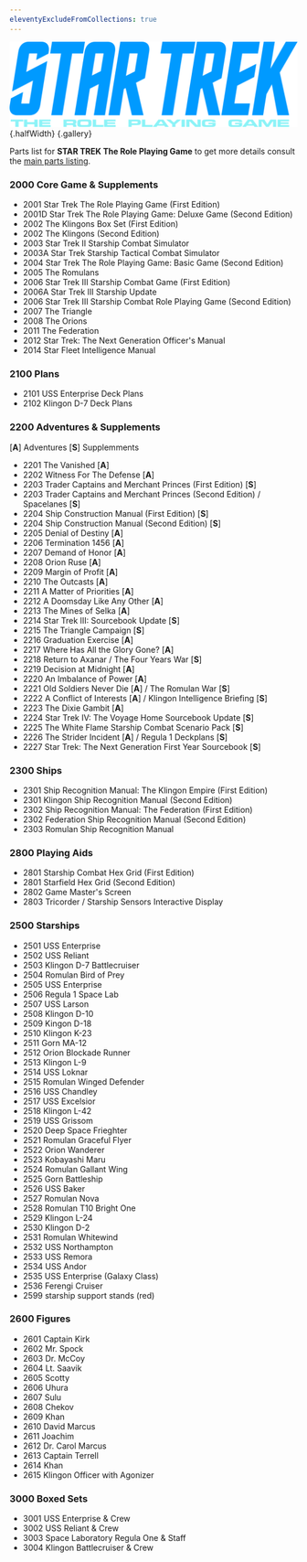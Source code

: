 ```yaml
---
eleventyExcludeFromCollections: true
---
```

![STAR TREK The Role Playing Game](/images/STAR-TREK-RPG.svg){.halfWidth} {.gallery}

Parts list for **STAR TREK The Role Playing Game** to get more details consult the [main parts listing](https://ufc465537.neocities.org/resources/xon/TheFasaListing/index.html). 
### 2000 Core Game & Supplements

- 2001 Star Trek The Role Playing Game (First Edition)
- 2001D Star Trek The Role Playing Game: Deluxe Game (Second Edition)
- 2002 The Klingons Box Set (First Edition)
- 2002 The Klingons (Second Edition)
- 2003 Star Trek II Starship Combat Simulator
- 2003A Star Trek Starship Tactical Combat Simulator
- 2004 Star Trek The Role Playing Game: Basic Game (Second Edition)
- 2005 The Romulans
- 2006 Star Trek III Starship Combat Game (First Edition)
- 2006A Star Trek III Starship Update
- 2006 Star Trek III Starship Combat Role Playing Game (Second Edition)
- 2007 The Triangle
- 2008 The Orions
- 2011 The Federation
- 2012 Star Trek: The Next Generation Officer's Manual
- 2014 Star Fleet Intelligence Manual

### 2100 Plans

- 2101 USS Enterprise Deck Plans
- 2102 Klingon D-7 Deck Plans

### 2200 Adventures & Supplements

[**A**] Adventures [**S**] Supplemments

- 2201 The Vanished [**A**]
- 2202 Witness For The Defense [**A**]
- 2203 Trader Captains and Merchant Princes (First Edition) [**S**]
- 2203 Trader Captains and Merchant Princes (Second Edition) / Spacelanes [**S**]
- 2204 Ship Construction Manual (First Edition) [**S**]
- 2204 Ship Construction Manual (Second Edition) [**S**]
- 2205 Denial of Destiny [**A**]
- 2206 Termination 1456 [**A**]
- 2207 Demand of Honor [**A**]
- 2208 Orion Ruse [**A**]
- 2209 Margin of Profit [**A**]
- 2210 The Outcasts [**A**]
- 2211 A Matter of Priorities [**A**]
- 2212 A Doomsday Like Any Other [**A**]
- 2213 The Mines of Selka [**A**]
- 2214 Star Trek III: Sourcebook Update [**S**]
- 2215 The Triangle Campaign [**S**]
- 2216 Graduation Exercise [**A**]
- 2217 Where Has All the Glory Gone? [**A**]
- 2218 Return to Axanar / The Four Years War [**S**]
- 2219 Decision at Midnight [**A**]
- 2220 An Imbalance of Power [**A**]
- 2221 Old Soldiers Never Die [**A**] / The Romulan War [**S**]
- 2222 A Conflict of Interests [**A**] / Klingon Intelligence Briefing [**S**]
- 2223 The Dixie Gambit [**A**]
- 2224 Star Trek IV: The Voyage Home Sourcebook Update [**S**]
- 2225 The White Flame Starship Combat Scenario Pack [**S**]
- 2226 The Strider Incident [**A**] / Regula 1 Deckplans [**S**]
- 2227 Star Trek: The Next Generation First Year Sourcebook [**S**]

### 2300 Ships

- 2301 Ship Recognition Manual: The Klingon Empire (First Edition)
- 2301 Klingon Ship Recognition Manual (Second Edition)
- 2302 Ship Recognition Manual: The Federation (First Edition)
- 2302 Federation Ship Recognition Manual (Second Edition)
- 2303 Romulan Ship Recognition Manual

### 2800 Playing Aids

- 2801 Starship Combat Hex Grid (First Edition)
- 2801 Starfield Hex Grid (Second Edition)
- 2802 Game Master's Screen
- 2803 Tricorder / Starship Sensors Interactive Display


### 2500 Starships

- 2501  USS Enterprise
- 2502  USS Reliant
- 2503  Klingon D-7 Battlecruiser
- 2504  Romulan Bird of Prey
- 2505  USS Enterprise 
- 2506  Regula 1 Space Lab
- 2507  USS Larson
- 2508  Klingon D-10
- 2509  Kingon D-18
- 2510  Klingon K-23
- 2511  Gorn MA-12 
- 2512  Orion Blockade Runner
- 2513  Klingon L-9
- 2514  USS Loknar
- 2515  Romulan Winged Defender
- 2516  USS Chandley
- 2517  USS Excelsior
- 2518  Klingon L-42
- 2519  USS Grissom 
- 2520  Deep Space Frieghter
- 2521  Romulan Graceful Flyer
- 2522  Orion Wanderer
- 2523  Kobayashi Maru 
- 2524  Romulan Gallant Wing
- 2525  Gorn Battleship
- 2526  USS Baker
- 2527  Romulan Nova
- 2528  Romulan T10 Bright One
- 2529  Klingon L-24
- 2530  Klingon D-2
- 2531  Romulan Whitewind
- 2532  USS Northampton 
- 2533  USS Remora
- 2534  USS Andor 
- 2535  USS Enterprise (Galaxy Class)
- 2536  Ferengi Cruiser
- 2599  starship support stands (red)

### 2600 Figures

- 2601 Captain Kirk
- 2602 Mr. Spock
- 2603 Dr. McCoy
- 2604 Lt. Saavik
- 2605 Scotty 
- 2606 Uhura 
- 2607 Sulu
- 2608 Chekov 
- 2609 Khan
- 2610 David Marcus 
- 2611 Joachim 
- 2612 Dr. Carol Marcus 
- 2613 Captain Terrell 
- 2614 Khan 
- 2615 Klingon Officer with Agonizer 

### 3000 Boxed Sets

- 3001 USS Enterprise & Crew
- 3002 USS Reliant & Crew
- 3003 Space Laboratory Regula One & Staff
- 3004 Klingon Battlecruiser & Crew 
 
 